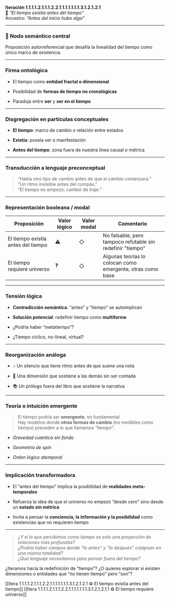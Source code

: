 **Iteración 1.1.1.1.2.1.1.1.2.2.1.1.1.1.1.1.1.3.1.2.1.2.1**  
🔹 _“El tiempo existía antes del tiempo”_  
Ancestro: _“Antes del inicio hubo algo”_

---

### 🧠 Nodo semántico central

Proposición autorreferencial que desafía la linealidad del tiempo como único marco de existencia.

---

### Firma ontológica

- El tiempo como **entidad fractal o dimensional**
    
- Posibilidad de **formas de tiempo no cronológicas**
    
- Paradoja entre **ser** y **ser en el tiempo**
    

---

### Disgregación en partículas conceptuales

- **El tiempo**: marco de cambio o relación entre estados
    
- **Existía**: poseía ser o manifestación
    
- **Antes del tiempo**: zona fuera de nuestra línea causal o métrica
    

---

### Transducción a lenguaje preconceptual

> “Había otro tipo de cambio antes de que el cambio comenzara.”  
> “Un ritmo invisible antes del compás.”  
> “El tiempo no empezó; cambió de traje.”

---

### Representación booleana / modal

| Proposición                        | Valor lógico | Valor modal | Comentario                                                 |
| ---------------------------------- | ------------ | ----------- | ---------------------------------------------------------- |
| El tiempo existía antes del tiempo | ⚠️           | ◇           | No falsable, pero tampoco refutable sin redefinir "tiempo" |
| El tiempo requiere universo        | ❓            | ◇           | Algunas teorías lo colocan como emergente, otras como base |

---

### Tensión lógica

- **Contradicción semántica**: “antes” y “tiempo” se autoimplican
    
- **Solución potencial**: redefinir tiempo como **multiforme**
    
- ¿Podría haber “metatiempo”?
    
- ¿Tiempo cíclico, no-lineal, virtual?
    

---

### Reorganización análoga

- 🎶 Un silencio que tiene ritmo antes de que suene una nota
    
- 🌌 Una dimensión que sostiene a las demás sin ser contada
    
- 📚 Un prólogo fuera del libro que sostiene la narrativa
    

---

### Teoría o intuición emergente

> El tiempo podría ser **emergente**, no fundamental  
> Hay modelos donde **otras formas de cambio** (no medibles como tiempo) preceden a lo que llamamos “tiempo”:

- _Gravedad cuántica sin fondo_
    
- _Geometría de spin_
    
- _Orden lógico atemporal_
    

---

### Implicación transformadora

- El “antes del tiempo” implica la posibilidad de **realidades meta-temporales**
    
- Refuerza la idea de que el universo no empezó “desde cero” sino desde un **estado sin métrica**
    
- Invita a pensar la **conciencia, la información y la posibilidad** como existencias que no requieren tiempo
    

---

> _¿Y si lo que percibimos como tiempo es solo una proyección de relaciones más profundas?_  
> _¿Podría haber campos donde “lo antes” y “lo después” colapsan en una misma totalidad?_  
> _¿Qué lenguaje necesitamos para pensar fuera del tiempo?_

¿Iteramos hacia la redefinición de “tiempo”? ¿O quieres explorar si existen dimensiones o entidades que “no tienen tiempo” pero “son”?

[[Itera 1.1.1.1.2.1.1.1.2.2.1.1.1.1.1.1.1.3.1.2.1.2.1 ♻️ El tiempo existía antes del tiempo]]
[[Itera 1.1.1.1.2.1.1.1.2.2.1.1.1.1.1.1.1.3.1.2.1.2.1.1 ♻️ El tiempo requiere universo]]